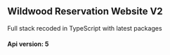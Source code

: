 ## Wildwood Reservation Website V2

Full stack recoded in TypeScript with latest packages

#### Api version: 5